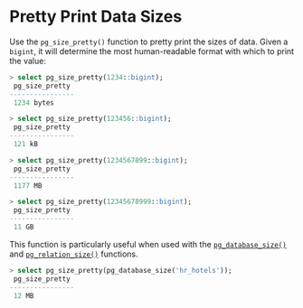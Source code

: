 # Pretty Print Data Sizes

Use the `pg_size_pretty()` function to pretty print the sizes of data. Given
a `bigint`, it will determine the most human-readable format with which to
print the value:

```sql
> select pg_size_pretty(1234::bigint);
 pg_size_pretty
----------------
 1234 bytes

> select pg_size_pretty(123456::bigint);
 pg_size_pretty
----------------
 121 kB

> select pg_size_pretty(1234567899::bigint);
 pg_size_pretty
----------------
 1177 MB

> select pg_size_pretty(12345678999::bigint);
 pg_size_pretty
----------------
 11 GB
```

This function is particularly useful when used with the
[`pg_database_size()`](get-the-size-of-a-database.md) and
[`pg_relation_size()`](get-the-size-of-a-table.md) functions.

```sql
> select pg_size_pretty(pg_database_size('hr_hotels'));
 pg_size_pretty
----------------
 12 MB
```
